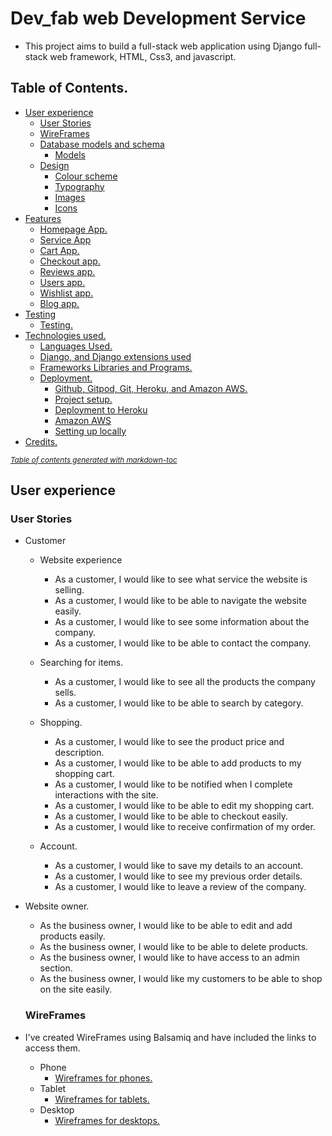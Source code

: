 # Dev_fab web Development Service

- This project aims to build a full-stack web application using Django full-stack web framework, HTML, Css3, and javascript.


## Table of Contents.

- [User experience](#user-experience)
  * [User Stories](#user-stories)
  * [WireFrames](#wireframes)
  * [Database models and schema](#database-models-and-schema)
    + [Models](#models)
  * [Design](#design)
    + [Colour scheme](#colour-scheme)
    + [Typography](#typography)
    + [Images](#images)
    + [Icons](#icons)
- [Features](#features)
    + [Homepage App.](#homepage-app)
    + [Service App](#service-app)
    + [Cart App.](#cart-app)
    + [Checkout app.](#checkout-app)
    + [Reviews app.](#reviews-app)
    + [Users app.](#users-app)
    + [Wishlist app.](#wishlist-app)
    + [Blog app.](#blog-app)
- [Testing](#testing)
    + [Testing.](#testing)
- [Technologies used.](#technologies-used)
  * [Languages Used.](#languages-used)
  * [Django, and Django extensions used](#django--and-django-extensions-used)
  * [Frameworks Libraries and Programs.](#frameworks-libraries-and-programs)
  * [Deployment.](#deployment)
    + [Github, Gitpod, Git, Heroku, and Amazon AWS.](#github--gitpod--git--heroku--and-amazon-aws)
    + [Project setup.](#project-setup)
    + [Deployment to Heroku](#deployment-to-heroku)
    + [Amazon AWS](#amazon-aws)
    + [Setting up locally](#setting-up-locally)
- [Credits.](#credits)
  

<small><i><a href='http://ecotrust-canada.github.io/markdown-toc/'>Table of contents generated with markdown-toc</a></i></small>


## User experience

### User Stories

- Customer
  - Website experience
       -  As a customer, I would like to see what service the website is selling.
       - As a customer, I would like to be able to navigate the website easily.
       - As a customer, I would like to see some information about the company.
       - As a customer, I would like to be able to contact the company.

  - Searching for items.
    - As a customer, I would like to see all the products the company sells.
    - As a customer, I would like to be able to search by category.
  
  - Shopping.
    - As a customer, I would like to see the product price and description.
    - As a customer, I would like to be able to add products to my shopping cart.
    - As a customer, I would like to be notified when I complete interactions with the site.
    - As a customer, I would like to be able to edit my shopping cart.
    - As a customer, I would like to be able to checkout easily.
    - As a customer, I would like to receive confirmation of my order.

  - Account.
    - As a customer, I would like to save my details to an account.
    - As a customer, I would like to see my previous order details.
    - As a customer, I would like to leave a review of the company.

- Website owner.
  - As the business owner, I would like to be able to edit and add products easily.
  - As the business owner, I would like to be able to delete products.
  - As the business owner, I would like to have access to an admin section. 
  - As the business owner, I would like my customers to be able to shop on the site easily.

  ### WireFrames

- I've created WireFrames using Balsamiq and have included the links to access them.

  - Phone
    - [Wireframes for phones.](readme-images/wireframes/mobilewireframe.jpg)
  - Tablet
    - [Wireframes for tablets.](readme-images/wireframes/milestone4-tablet-wireframes.pdf)
  - Desktop
    - [Wireframes for desktops.](readme-images/wireframes/milestone4-desktop-wireframes.pdf)
